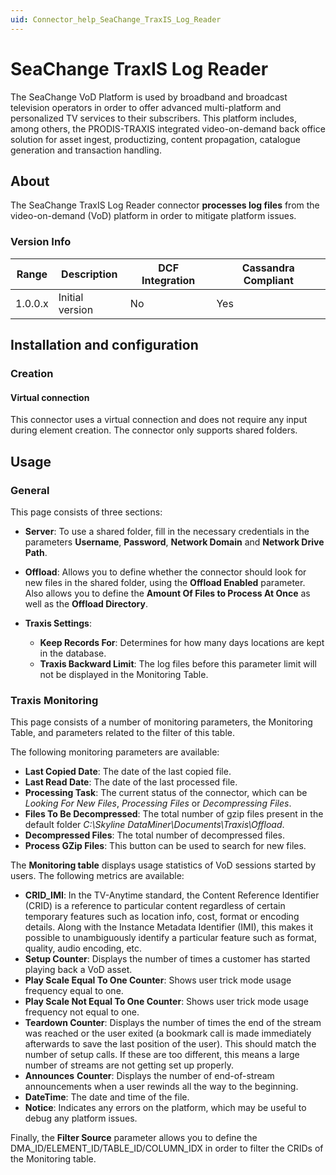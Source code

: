 ```yaml
---
uid: Connector_help_SeaChange_TraxIS_Log_Reader
---
```


# SeaChange TraxIS Log Reader

The SeaChange VoD Platform is used by broadband and broadcast television operators in order to offer advanced multi-platform and personalized TV services to their subscribers. This platform includes, among others, the PRODIS-TRAXIS integrated video-on-demand back office solution for asset ingest, productizing, content propagation, catalogue generation and transaction handling.

## About

The SeaChange TraxIS Log Reader connector **processes log files** from the video-on-demand (VoD) platform in order to mitigate platform issues.

### Version Info

| **Range** | **Description** | **DCF Integration** | **Cassandra Compliant** |
|------------------|-----------------|---------------------|-------------------------|
| 1.0.0.x          | Initial version | No                  | Yes                     |

## Installation and configuration

### Creation

#### Virtual connection

This connector uses a virtual connection and does not require any input during element creation. The connector only supports shared folders.

## Usage

### General

This page consists of three sections:

- **Server**: To use a shared folder, fill in the necessary credentials in the parameters **Username**, **Password**, **Network Domain** and **Network Drive Path**.

- **Offload**: Allows you to define whether the connector should look for new files in the shared folder, using the **Offload Enabled** parameter. Also allows you to define the **Amount Of Files to Process At Once** as well as the **Offload Directory**.

- **Traxis Settings**:

  - **Keep Records For**: Determines for how many days locations are kept in the database.
  - **Traxis Backward Limit**: The log files before this parameter limit will not be displayed in the Monitoring Table.

### Traxis Monitoring

This page consists of a number of monitoring parameters, the Monitoring Table, and parameters related to the filter of this table.

The following monitoring parameters are available:

- **Last Copied Date**: The date of the last copied file.
- **Last Read Date**: The date of the last processed file.
- **Processing Task**: The current status of the connector, which can be *Looking For New Files*, *Processing Files* or *Decompressing Files*.
- **Files To Be Decompressed**: The total number of gzip files present in the default folder *C:\Skyline DataMiner\Documents\Traxis\Offload*.
- **Decompressed Files**: The total number of decompressed files.
- **Process GZip Files**: This button can be used to search for new files.

The **Monitoring table** displays usage statistics of VoD sessions started by users. The following metrics are available:

- **CRID_IMI**: In the TV-Anytime standard, the Content Reference Identifier (CRID) is a reference to particular content regardless of certain temporary features such as location info, cost, format or encoding details. Along with the Instance Metadata Identifier (IMI), this makes it possible to unambiguously identify a particular feature such as format, quality, audio encoding, etc.
- **Setup Counter**: Displays the number of times a customer has started playing back a VoD asset.
- **Play Scale Equal To One Counter**: Shows user trick mode usage frequency equal to one.
- **Play Scale Not Equal To One Counter**: Shows user trick mode usage frequency not equal to one.
- **Teardown Counter**: Displays the number of times the end of the stream was reached or the user exited (a bookmark call is made immediately afterwards to save the last position of the user). This should match the number of setup calls. If these are too different, this means a large number of streams are not getting set up properly.
- **Announces** **Counter**: Displays the number of end-of-stream announcements when a user rewinds all the way to the beginning.
- **DateTime**: The date and time of the file.
- **Notice**: Indicates any errors on the platform, which may be useful to debug any platform issues.

Finally, the **Filter Source** parameter allows you to define the DMA_ID/ELEMENT_ID/TABLE_ID/COLUMN_IDX in order to filter the CRIDs of the Monitoring table.
